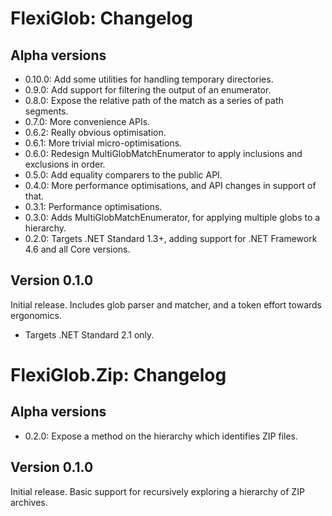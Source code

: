 # FlexiGlob: Changelog

## Alpha versions

* 0.10.0: Add some utilities for handling temporary directories.
* 0.9.0: Add support for filtering the output of an enumerator.
* 0.8.0: Expose the relative path of the match as a series of path segments.
* 0.7.0: More convenience APIs.
* 0.6.2: Really obvious optimisation.
* 0.6.1: More trivial micro-optimisations.
* 0.6.0: Redesign MultiGlobMatchEnumerator to apply inclusions and exclusions in order.
* 0.5.0: Add equality comparers to the public API.
* 0.4.0: More performance optimisations, and API changes in support of that.
* 0.3.1: Performance optimisations.
* 0.3.0: Adds MultiGlobMatchEnumerator, for applying multiple globs to a hierarchy.
* 0.2.0: Targets .NET Standard 1.3+, adding support for .NET Framework 4.6 and all Core versions.

## Version 0.1.0

Initial release. Includes glob parser and matcher, and a token effort towards ergonomics.

* Targets .NET Standard 2.1 only.

# FlexiGlob.Zip: Changelog

## Alpha versions

* 0.2.0: Expose a method on the hierarchy which identifies ZIP files.

## Version 0.1.0

Initial release. Basic support for recursively exploring a hierarchy of ZIP archives.
